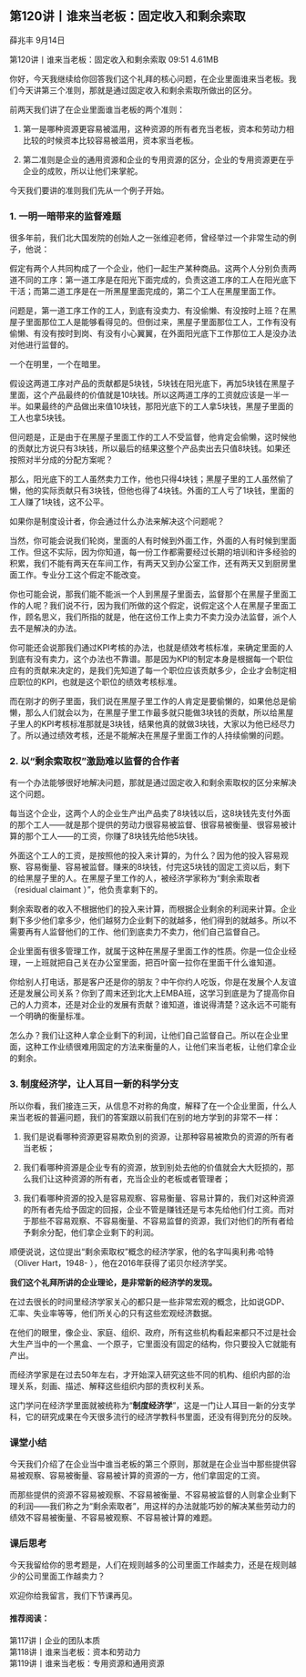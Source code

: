 

## 第120讲丨谁来当老板：固定收入和剩余索取


薛兆丰
9月14日

第120讲丨谁来当老板：固定收入和剩余索取
09:51 4.61MB


你好，今天我继续给你回答我们这个礼拜的核心问题，在企业里面谁来当老板。我们今天讲第三个准则，那就是通过固定收入和剩余索取所做出的区分。

前两天我们讲了在企业里面谁当老板的两个准则：

1. 第一是哪种资源更容易被滥用，这种资源的所有者充当老板，资本和劳动力相比较的时候资本比较容易被滥用，资本家当老板。

2. 第二准则是企业的通用资源和企业的专用资源的区分，企业的专用资源更在乎企业的成败，所以让他们来掌舵。

今天我们要讲的准则我们先从一个例子开始。

### 1. 一明一暗带来的监督难题

很多年前，我们北大国发院的创始人之一张维迎老师，曾经举过一个非常生动的例子，他说：

假定有两个人共同构成了一个企业，他们一起生产某种商品。这两个人分别负责两道不同的工序：第一道工序是在阳光下面完成的，负责这道工序的工人在阳光底下干活；而第二道工序是在一所黑屋里面完成的，第二个工人在黑屋里面工作。

问题是，第一道工序工作的工人，到底有没卖力、有没偷懒、有没按时上班？在黑屋子里面那位工人是能够看得见的。但倒过来，黑屋子里面那位工人，工作有没有偷懒、有没有按时到岗、有没有小心翼翼，在外面阳光底下工作那位工人是没办法对他进行监督的。

一个在明里，一个在暗里。

假设这两道工序对产品的贡献都是5块钱，5块钱在阳光底下，再加5块钱在黑屋子里面，这个产品最终的价值就是10块钱。所以这两道工序的工资就应该是一半一半。如果最终的产品做出来值10块钱，那阳光底下的工人拿5块钱，黑屋子里面的工人也拿5块钱。

但问题是，正是由于在黑屋子里面工作的工人不受监督，他肯定会偷懒，这时候他的贡献比方说只有3块钱，所以最后的结果这整个产品卖出去只值8块钱。如果还按照对半分成的分配方案呢？

那么，阳光底下的工人虽然卖力工作，他也只得4块钱；黑屋子里的工人虽然偷了懒，他的实际贡献只有3块钱，但他也得了4块钱。外面的工人亏了1块钱，里面的工人赚了1块钱，这不公平。

如果你是制度设计者，你会通过什么办法来解决这个问题呢？

当然，你可能会说我们轮岗，里面的人有时候到外面工作，外面的人有时候到里面工作。但这不实际，因为你知道，每一份工作都需要经过长期的培训和许多经验的积累，我们不能有两天在车间工作，有两天又到办公室工作，还有两天又到厨房里面工作。专业分工这个假定不能改变。

你也可能会说，那我们能不能派一个人到黑屋子里面去，监督那个在黑屋子里面工作的人呢？我们说不行，因为我们所做的这个假定，说假定这个人在黑屋子里面工作，顾名思义，我们所指的就是，他在这份工作上卖力不卖力没办法监督，派个人去不是解决的办法。

你可能还会说那我们通过KPI考核的办法，也就是绩效考核标准，来确定里面的人到底有没有卖力，这个办法也不靠谱。那是因为KPI的制定本身是根据每一个职位应有的贡献来决定的，是我们先知道了每一个职位应该贡献多少，企业才会制定相应职位的KPI，也就是这个职位的绩效考核标准。

而在刚才的例子里面，我们说在黑屋子里工作的人肯定是要偷懒的，如果他总是偷懒，那么人们就会以为，在黑屋子里工作最多就只能做3块钱的贡献，所以给黑屋子里人的KPI考核标准那就是3块钱，结果他真的就做3块钱，大家以为他已经尽力了。所以通过绩效考核，还是不能解决在黑屋子里面工作的人持续偷懒的问题。

### 2. 以“剩余索取权”激励难以监督的合作者

有一个办法能够很好地解决问题，那就是通过固定收入和剩余索取权的区分来解决这个问题。

每当这个企业，这两个人的企业生产出产品卖了8块钱以后，这8块钱先支付外面的那个工人——就是那个提供的劳动力很容易被监督、很容易被衡量、很容易被计算的那个工人——的工资，你赚了8块钱先给他5块钱。

外面这个工人的工资，是按照他的投入来计算的，为什么？因为他的投入容易观察、容易衡量、容易被监督。赚来的8块钱，付完这5块钱的固定工资以后，剩下的给黑屋子里的人。在黑屋子里工作的人，被经济学家称为“剩余索取者（residual claimant ）”，他负责拿剩下的。

剩余索取者的收入不根据他们的投入来计算，而根据企业剩余的利润来计算。企业剩下多少他们拿多少，他们越努力企业剩下的就越多，他们得到的就越多。所以不需要再有人监督他们的工作、他们到底卖力不卖力，他们自己监督自己。

企业里面有很多管理工作，就属于这种在黑屋子里面工作的性质。你是一位企业经理，一上班就把自己关在办公室里面，把百叶窗一拉你在里面干什么谁知道。

你给别人打电话，那是客户还是你的朋友？中午你约人吃饭，你是在发展个人友谊还是发展公司关系？你到了周末还到北大上EMBA班，这学习到底是为了提高你自己的人力资本，还是对企业的发展有贡献？谁知道，谁说得清楚？这永远不可能有一个明确的衡量标准。

怎么办？我们让这种人拿企业剩下的利润，让他们自己监督自己。所以在企业里面，这种工作业绩很难用固定的方法来衡量的人，让他们来当老板，让他们拿企业的剩余。

### 3. 制度经济学，让人耳目一新的科学分支

所以你看，我们接连三天，从信息不对称的角度，解释了在一个企业里面，什么人来当老板的普遍问题，我们的答案跟以前我们在别的地方学到的非常不一样：

1. 我们是说看哪种资源更容易欺负别的资源，让那种容易被欺负的资源的所有者当老板；

2. 我们看哪种资源是企业专有的资源，放到别处去他的价值就会大大贬损的，那么我们让这种资源的所有者，充当企业的老板或者管理者；

3. 我们看哪种资源的投入是容易观察、容易衡量、容易计算的，我们对这种资源的所有者先给予固定的回报，企业不管是赚钱还是亏本先给他们付工资。而对于那些不容易观察、不容易衡量、不容易监督的资源，我们对他们的所有者给予剩余分配，他们拿企业剩下的利润。

顺便说说，这位提出“剩余索取权”概念的经济学家，他的名字叫奥利弗·哈特（Oliver Hart，1948- ），他在2016年获得了诺贝尔经济学奖。

**我们这个礼拜所讲的企业理论，是非常新的经济学的发现。**

在过去很长的时间里经济学家关心的都只是一些非常宏观的概念，比如说GDP、汇率、失业率等等，他们所关心的只有这些宏观经济数据。

在他们的眼里，像企业、家庭、组织、政府，所有这些机构看起来都只不过是社会大生产当中的一个黑盒、一个原子，它里面没有固定的结构，你只要投入它就能有产出。

而经济学家是在过去50年左右，才开始深入研究这些不同的机构、组织内部的治理关系，刻画、描述、解释这些组织内部的责权利关系。

这门学问在经济学里面就被统称为“**制度经济学**”，这是一门让人耳目一新的分支学科，它的研究成果在今天很多流行的经济学教科书里面，还没有得到充分的反映。

### 课堂小结

今天我们介绍了在企业当中谁当老板的第三个原则，那就是在企业当中那些提供容易被观察、容易被衡量、容易被计算的资源的一方，他们拿固定的工资。

而那些提供的资源不容易被观察、不容易被衡量、不容易被监督的人则拿企业剩下的利润——我们称之为“剩余索取者”，用这样的办法就能巧妙的解决某些劳动力的绩效不容易被衡量、不容易被观察、不容易被计算的难题。

### 课后思考

今天我留给你的思考题是，人们在规则越多的公司里面工作越卖力，还是在规则越少的公司里面工作越卖力？

欢迎你给我留言，我们下节课再见。


#### 推荐阅读：

第117讲丨企业的团队本质  
第118讲丨谁来当老板：资本和劳动力  
第119讲丨谁来当老板：专用资源和通用资源  
